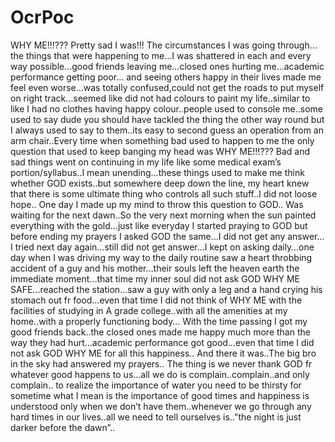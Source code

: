 # OcrPoc

WHY ME!!!???
Pretty sad I was!!! The circumstances I was going through…the things that were happening to me…I was shattered in each and every way possible…good friends leaving me…closed ones hurting me…academic performance getting poor… and seeing others happy in their lives made me feel even worse…was totally confused,could not get the roads to put myself on right track…seemed like did not had colours to paint my life..similar to like I had no clothes having happy colour..people used to console me..some used to say dude you should have tackled the thing the other way round but I always used to say to them..its easy to second guess an operation from an arm chair..Every time when something bad used to happen to me the only question that used to keep banging my head was WHY ME!!!??? Bad and sad things went on continuing in my life like some medical exam’s portion/syllabus..I mean unending…these things used to make me think whether GOD exists..but somewhere deep down the line, my heart knew that there is some ultimate thing who controls all such stuff..I did not loose hope.. One day I made up my mind to throw this question to GOD.. Was waiting for the next dawn..So the very next morning when the sun painted everything with the gold…just like everyday I started praying to GOD but before ending my prayers I asked GOD the same…I did not get any answer…I tried next day again…still did not get answer…I kept on asking daily…one day when I was driving my way to the daily routine saw a heart throbbing accident of a guy and his mother…their souls left the heaven earth the immediate moment…that time my inner soul did not ask GOD WHY ME SAFE...reached the station…saw a guy with only a leg and a hand crying his stomach out fr food…even that time I did not think of WHY ME with the facilities of studying in A grade college..with all the amenities at my home..with a properly functioning body… With the time passing I got my good friends back..the closed ones made me happy much more than the way they had hurt…academic performance got good…even that time I did not ask GOD WHY ME for all this happiness.. And there it was..The big bro in the sky had answered my prayers.. The thing is we never thank GOD fr whatever good happens to us…all we do is complain..complain..and only complain.. to realize the importance of water you need to be thirsty for sometime what I mean is the importance of good times and happiness is understood only when we don’t have them..whenever we go through any hard times in our lives..all we need to tell ourselves is..”the night is just darker before the dawn”..
